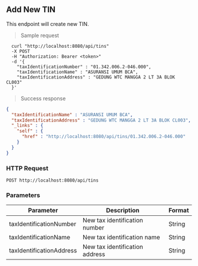 ## Add New TIN
This endpoint will create new TIN.

> Sample request

```shell
  curl "http://localhost:8080/api/tins"
  -X POST
  -H "Authorization: Bearer <token>"
  -d '{
    "taxIdentificationNumber" : "01.342.006.2-046.000",
    "taxIdentificationName" : "ASURANSI UMUM BCA",
    "taxIdentificationAddress" : "GEDUNG WTC MANGGA 2 LT 3A BLOK CL003"
  }'
```

> Success response

```json
{
  "taxIdentificationName" : "ASURANSI UMUM BCA",
  "taxIdentificationAddress" : "GEDUNG WTC MANGGA 2 LT 3A BLOK CL003",
  "_links" : {
    "self" : {
      "href" : "http://localhost:8080/api/tins/01.342.006.2-046.000"
    }
  }
}
```

### HTTP Request

`POST http://localhost:8080/api/tins`

###  Parameters

Parameter | Description | Format
--------- | ----------- | ---------
taxIdentificationNumber | New tax identification number | String
taxIdentificationName | New tax identification name | String
taxIdentificationAddress | New tax identification address | String
